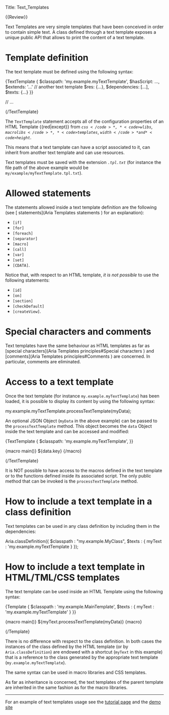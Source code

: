 Title: Text_Templates

{{Review}}

Text Templates are very simple templates that have been conceived in order to contain simple text. A class defined through a text template exposes a unique public API that allows to print the content of a text template. 

# Template definition

The text template must be defined using the following syntax:

<syntaxhighlight lang="AT">
{TextTemplate {
  $classpath: 'my.example.myTextTemplate',
  $hasScript: ...,
  $extends: '...' // another text template
  $res: {...},
  $dependencies: [...],
  $texts: {...}
}}

  // ...
 
{/TextTemplate}
</syntaxhighlight>

The <code>TextTemplate</code> statement accepts all of the configuration properties of an HTML Template {{red|except}} from *<code>$css</code>*, *<code>$wlibs</code>*, *<code>$macrolibs</code>*, *<code>$templates</code>*, *<code>$width</code>* and *<code>$height</code>*.

This means that a text tamplate can have a script associated to it, can inherit from another text template and can use resources.

Text templates must be saved with the extension *<code>.tpl.txt</code>* (for instance the file path of the above example would be <code>my/example/myTextTemplate.tpl.txt</code>).

# Allowed statements

The statements allowed inside a text template definition are the following (see [ statements](Aria Templates statements ) for an explanation):

* <code>[if]</code>
* <code>[for]</code>
* <code>[foreach]</code>
* <code>[separator]</code>
* <code>[macro]</code>
* <code>[call]</code>
* <code>[var]</code>
* <code>[set]</code>
* <code>[CDATA]</code>.

Notice that, with respect to an HTML template, *it is not possible* to use the following statements:

* <code>[id]</code>
* <code>[on]</code>
* <code>[section]</code>
* <code>[checkDefault]</code>
* <code>[createView]</code>.

# Special characters and comments

Text templates have the same behaviour as HTML templates as far as [special characters](Aria Templates principles#Special characters ) and [comments](Aria Templates principles#Comments ) are concerned. In particular, comments are eliminated.

# Access to a text template

Once the text template (for instance <code>my.example.myTextTemplate</code>) has been loaded, it is possible to display its content by using the following syntax:

<syntaxhighlight lang="AT">
my.example.myTextTemplate.processTextTemplate(myData);
</syntaxhighlight>

An optional  JSON Object (<code>myData</code> in the above example) can be passed to the <code>processTextTemplate</code> method. This object becomes the <code>data</code> Object inside the text template and can be accessed and modified:

<syntaxhighlight lang="AT">
{TextTemplate {
  $classpath: 'my.example.myTextTemplate',
}}

  {macro main()}
    ${data.key}
  {/macro}

{/TextTemplate}
</syntaxhighlight>

It is NOT possible to have access to the macros defined in the text template or to the functions defined inside its associated script. The only public method that can be invoked is the <code>processTextTemplate</code> method.

# How to include a text template in a class definition

Text templates can be used in any class definition by including them in the dependencies:

<syntaxhighlight lang="AT">
Aria.classDefinition({
  $classpath : "my.example.MyClass",
  $texts : {
    myText : 'my.example.myTextTemplate
  }
});
</syntaxhighlight>

# How to include a text template in HTML/TML/CSS templates

The text template can be used inside an HTML Template using the following syntax:

<syntaxhighlight lang="AT">
 {Template {
    $classpath : 'my.example.MainTemplate',
    $texts : {
      myText : 'my.example.myTextTemplate'
    }
 }}
 
  {macro main()}
    ${myText.processTextTemplate(myData)}
  {macro}
 
{/Template}
</syntaxhighlight>

There is no difference with respect to the class definition. In both cases the instances of the class defined by the HTML template (or by <code>Aria.classDefinition</code>) are endowed with a shortcut (<code>myText</code> in this example) that is a reference to the class generated by the appropriate text template (<code>my.example.myTextTemplate</code>).

The same syntax can be used in macro libraries and CSS templates.

As far as inheritance is concerned, the text templates of the parent template are inherited in the same fashion as for the macro libraries.



----


For an example of text templates usage see the [tutorial page](Aria_Templates_Tutorials_-_Text_Templates) and the [demo site](http://aria/aria-templates/#tpl=tutorials.texttemplates.step1.MainTemplate)